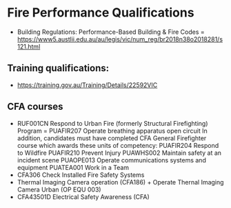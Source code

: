 # Fire Performance Qualifications

 - Building Regulations: Performance-Based Building & Fire Codes = https://www5.austlii.edu.au/au/legis/vic/num_reg/br2018n38o2018281/s121.html

## Training qualifications:
 - https://training.gov.au/Training/Details/22592VIC

## CFA courses
 - RUF001CN Respond to Urban Fire (formerly Structural Firefighting) Program = PUAFIR207 Operate breathing apparatus open circuit In addition, candidates must have completed CFA General Firefighter course which awards these units of competency: PUAFIR204 Respond to Wildfire PUAFIR210 Prevent Injury PUAWHS002 Maintain safety at an incident scene PUAOPE013 Operate communications systems and equipment PUATEA001 Work in a Team
 - CFA306 Check Installed Fire Safety Systems
 - Thermal Imaging Camera operation (CFA186) + Operate Thernal Imaging Camera Urban (OP EQU 003)
 - CFA43501D Electrical Safety Awareness (CFA)

